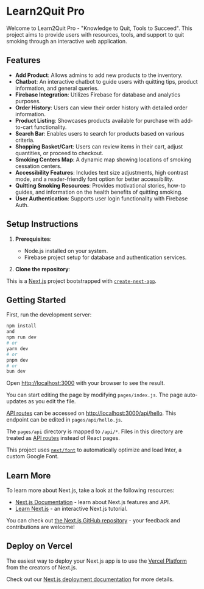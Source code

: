 # Learn2Quit Pro

Welcome to Learn2Quit Pro - "Knowledge to Quit, Tools to Succeed". This project aims to provide users with resources, tools, and support to quit smoking through an interactive web application.

## Features

- **Add Product**: Allows admins to add new products to the inventory.
- **Chatbot**: An interactive chatbot to guide users with quitting tips, product information, and general queries.
- **Firebase Integration**: Utilizes Firebase for database and analytics purposes.
- **Order History**: Users can view their order history with detailed order information.
- **Product Listing**: Showcases products available for purchase with add-to-cart functionality.
- **Search Bar**: Enables users to search for products based on various criteria.
- **Shopping Basket/Cart**: Users can review items in their cart, adjust quantities, or proceed to checkout.
- **Smoking Centers Map**: A dynamic map showing locations of smoking cessation centers.
- **Accessibility Features**: Includes text size adjustments, high contrast mode, and a reader-friendly font option for better accessibility.
- **Quitting Smoking Resources**: Provides motivational stories, how-to guides, and information on the health benefits of quitting smoking.
- **User Authentication**: Supports user login functionality with Firebase Auth.

## Setup Instructions

1. **Prerequisites**:
   - Node.js installed on your system.
   - Firebase project setup for database and authentication services.

2. **Clone the repository**:






This is a [Next.js](https://nextjs.org/) project bootstrapped with [`create-next-app`](https://github.com/vercel/next.js/tree/canary/packages/create-next-app).

## Getting Started

First, run the development server:

```bash
npm install
and 
npm run dev
# or
yarn dev
# or
pnpm dev
# or
bun dev
```

Open [http://localhost:3000](http://localhost:3000) with your browser to see the result.

You can start editing the page by modifying `pages/index.js`. The page auto-updates as you edit the file.

[API routes](https://nextjs.org/docs/api-routes/introduction) can be accessed on [http://localhost:3000/api/hello](http://localhost:3000/api/hello). This endpoint can be edited in `pages/api/hello.js`.

The `pages/api` directory is mapped to `/api/*`. Files in this directory are treated as [API routes](https://nextjs.org/docs/api-routes/introduction) instead of React pages.

This project uses [`next/font`](https://nextjs.org/docs/basic-features/font-optimization) to automatically optimize and load Inter, a custom Google Font.

## Learn More

To learn more about Next.js, take a look at the following resources:

- [Next.js Documentation](https://nextjs.org/docs) - learn about Next.js features and API.
- [Learn Next.js](https://nextjs.org/learn) - an interactive Next.js tutorial.

You can check out [the Next.js GitHub repository](https://github.com/vercel/next.js/) - your feedback and contributions are welcome!










## Deploy on Vercel

The easiest way to deploy your Next.js app is to use the [Vercel Platform](https://vercel.com/new?utm_medium=default-template&filter=next.js&utm_source=create-next-app&utm_campaign=create-next-app-readme) from the creators of Next.js.

Check out our [Next.js deployment documentation](https://nextjs.org/docs/deployment) for more details.
